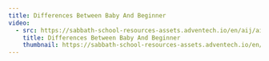 ```yaml
---
title: Differences Between Baby And Beginner
video:
  - src: https://sabbath-school-resources-assets.adventech.io/en/aij/aij-training-videos/assets/en-aij-differences-between-baby-and-beginner.mp4
    title: Differences Between Baby And Beginner
    thumbnail: https://sabbath-school-resources-assets.adventech.io/en/aij/aij-training-videos/assets/en-aij-differences-between-baby-and-beginner.webp
---
```


